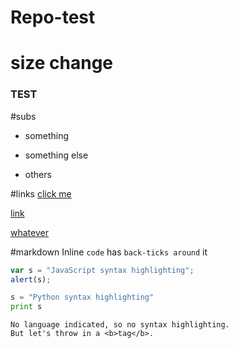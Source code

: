 # Repo-test

# size change
### TEST

#subs
* something

- something else
+ others

#links
[click me](https://www.google.com)

[link](http://www.reddit.com)

[whatever](https://stackoverflow.com)

#markdown
Inline `code` has `back-ticks around` it

```javascript
var s = "JavaScript syntax highlighting";
alert(s);
```
 
```python
s = "Python syntax highlighting"
print s
```
 
```
No language indicated, so no syntax highlighting. 
But let's throw in a <b>tag</b>.
```


